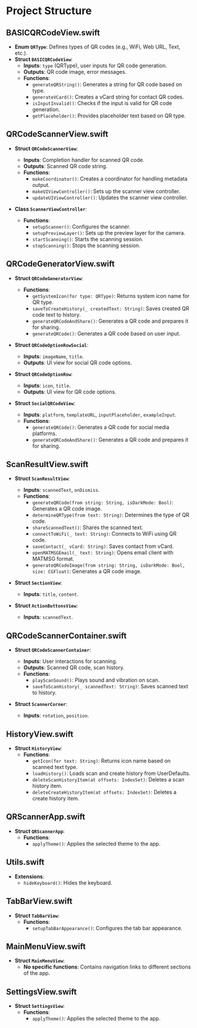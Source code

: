# Project Structure

## BASICQRCodeView.swift

- **Enum `QRType`**: Defines types of QR codes (e.g., WiFi, Web URL, Text, etc.).
- **Struct `BASICQRCodeView`**:
  - **Inputs**: `type` (QRType), user inputs for QR code generation.
  - **Outputs**: QR code image, error messages.
  - **Functions**:
    - `generateQRString()`: Generates a string for QR code based on type.
    - `generateVCard()`: Creates a vCard string for contact QR codes.
    - `isInputInvalid()`: Checks if the input is valid for QR code generation.
    - `getPlaceholder()`: Provides placeholder text based on QR type.

## QRCodeScannerView.swift

- **Struct `QRCodeScannerView`**:

  - **Inputs**: Completion handler for scanned QR code.
  - **Outputs**: Scanned QR code string.
  - **Functions**:
    - `makeCoordinator()`: Creates a coordinator for handling metadata output.
    - `makeUIViewController()`: Sets up the scanner view controller.
    - `updateUIViewController()`: Updates the scanner view controller.

- **Class `ScannerViewController`**:
  - **Functions**:
    - `setupScanner()`: Configures the scanner.
    - `setupPreviewLayer()`: Sets up the preview layer for the camera.
    - `startScanning()`: Starts the scanning session.
    - `stopScanning()`: Stops the scanning session.

## QRCodeGeneratorView.swift

- **Struct `QRCodeGeneratorView`**:

  - **Functions**:
    - `getSystemIcon(for type: QRType)`: Returns system icon name for QR type.
    - `saveToCreateHistory(_ createdText: String)`: Saves created QR code text to history.
    - `generateQRCodeAndShare()`: Generates a QR code and prepares it for sharing.
    - `generateQRCode()`: Generates a QR code based on user input.

- **Struct `QRCodeOptionRowSocial`**:

  - **Inputs**: `imageName`, `title`.
  - **Outputs**: UI view for social QR code options.

- **Struct `QRCodeOptionRow`**:

  - **Inputs**: `icon`, `title`.
  - **Outputs**: UI view for QR code options.

- **Struct `SocialQRCodeView`**:
  - **Inputs**: `platform`, `templateURL`, `inputPlaceholder`, `exampleInput`.
  - **Functions**:
    - `generateQRCode()`: Generates a QR code for social media platforms.
    - `generateQRCodeAndShare()`: Generates a QR code and prepares it for sharing.

## ScanResultView.swift

- **Struct `ScanResultView`**:

  - **Inputs**: `scannedText`, `onDismiss`.
  - **Functions**:
    - `generateQRCode(from string: String, isDarkMode: Bool)`: Generates a QR code image.
    - `determineQRType(from text: String)`: Determines the type of QR code.
    - `shareScannedText()`: Shares the scanned text.
    - `connectToWiFi(_ text: String)`: Connects to WiFi using QR code.
    - `saveContact(_ vCard: String)`: Saves contact from vCard.
    - `openMATMSGEmail(_ text: String)`: Opens email client with MATMSG format.
    - `generateQRCodeImage(from string: String, isDarkMode: Bool, size: CGFloat)`: Generates a QR code image.

- **Struct `SectionView`**:

  - **Inputs**: `title`, `content`.

- **Struct `ActionButtonsView`**:
  - **Inputs**: `scannedText`.

## QRCodeScannerContainer.swift

- **Struct `QRCodeScannerContainer`**:

  - **Inputs**: User interactions for scanning.
  - **Outputs**: Scanned QR code, scan history.
  - **Functions**:
    - `playScanSound()`: Plays sound and vibration on scan.
    - `saveToScanHistory(_ scannedText: String)`: Saves scanned text to history.

- **Struct `ScannerCorner`**:
  - **Inputs**: `rotation`, `position`.

## HistoryView.swift

- **Struct `HistoryView`**:
  - **Functions**:
    - `getIcon(for text: String)`: Returns icon name based on scanned text type.
    - `loadHistory()`: Loads scan and create history from UserDefaults.
    - `deleteScanHistoryItem(at offsets: IndexSet)`: Deletes a scan history item.
    - `deleteCreateHistoryItem(at offsets: IndexSet)`: Deletes a create history item.


## QRScannerApp.swift

- **Struct `QRScannerApp`**:
  - **Functions**:
    - `applyTheme()`: Applies the selected theme to the app.

## Utils.swift

- **Extensions**:
  - `hideKeyboard()`: Hides the keyboard.

## TabBarView.swift

- **Struct `TabBarView`**:
  - **Functions**:
    - `setupTabBarAppearance()`: Configures the tab bar appearance.

## MainMenuView.swift

- **Struct `MainMenuView`**:
  - **No specific functions**: Contains navigation links to different sections of the app.

## SettingsView.swift

- **Struct `SettingsView`**:
  - **Functions**:
    - `applyTheme()`: Applies the selected theme to the app.
